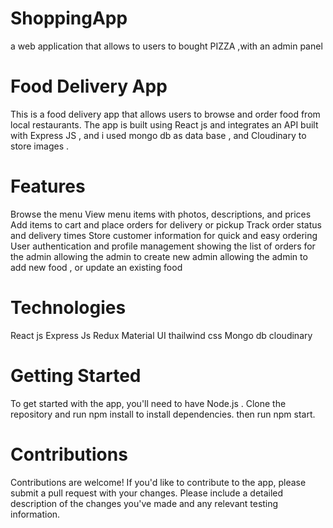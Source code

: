 # ShoppingApp
a web application that allows to  users to bought PIZZA ,with an admin panel
# Food Delivery App
This is a food delivery app that allows users to browse and order food from local restaurants. The app is built using React js  and integrates  an API built with Express JS , and i used mongo db as data base , and Cloudinary to store  images .

# Features
Browse the menu 
View menu items with photos, descriptions, and prices
Add items to cart and place orders for delivery or pickup
Track order status and delivery times
Store customer information for quick and easy ordering
User authentication and profile management
showing the list of orders for the admin 
allowing the admin to create new admin 
allowing the admin to add new food , or update an existing food 


# Technologies
React js
Express Js
Redux
Material UI 
thailwind css 
Mongo db 
cloudinary 

# Getting Started
To get started with the app, you'll need to have Node.js . Clone the repository and run npm install to install dependencies. then run npm start.

# Contributions
Contributions are welcome! If you'd like to contribute to the app, please submit a pull request with your changes. Please include a detailed description of the changes you've made and any relevant testing information.
